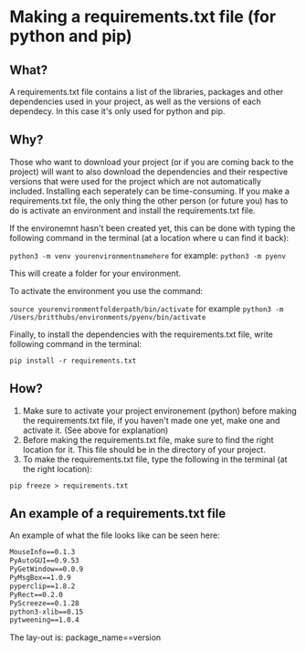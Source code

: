 # Making a requirements.txt file (for python and pip)

## What?
A requirements.txt file contains a list of the libraries, packages and other dependencies used in your project, as well as the versions of each dependecy. 
In this case it's only used for python and pip.

## Why?
Those who want to download your project (or if you are coming back to the project) will want to also download the dependencies 
and their respective versions that were used for the project which are not automatically included. Installing each seperately can be time-consuming. If you make a requirements.txt
file, the only thing the other person (or future you) has to do is activate an environment and install the requirements.txt file.

If the environemnt hasn't been created yet, this can be done with typing the following command in the terminal (at a location where u can find it back):

```python3 -m venv yourenvironmentnamehere``` for example: ```python3 -m pyenv```

This will create a folder for your environment.

To activate the environment you use the command:

```source yourenvironmentfolderpath/bin/activate``` for example ```python3 -m /Users/britthubs/environments/pyenv/bin/activate```

Finally, to install the dependencies with the requirements.txt file, write following command in the terminal:

```pip install -r requirements.txt```


## How? 
1. Make sure to activate your project environement (python) before making the requirements.txt file, if you haven't made one yet, make one and activate it. (See above for explanation)
2. Before making the requirements.txt file, make sure to find the right location for it. This file should be in the directory of your project.
3. To make the requirements.txt file, type the following in the terminal (at the right location):

```pip freeze > requirements.txt```

## An example of a requirements.txt file
An example of what the file looks like can be seen here:

```txt
MouseInfo==0.1.3
PyAutoGUI==0.9.53
PyGetWindow==0.0.9
PyMsgBox==1.0.9
pyperclip==1.8.2
PyRect==0.2.0
PyScreeze==0.1.28
python3-xlib==0.15
pytweening==1.0.4
```
The lay-out is: package_name==version
